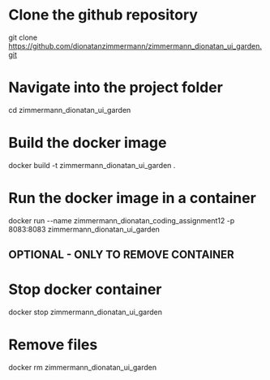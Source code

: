 # Clone the github repository
git clone https://github.com/dionatanzimmermann/zimmermann_dionatan_ui_garden.git

# Navigate into the project folder
cd zimmermann_dionatan_ui_garden

# Build the docker image
docker build -t zimmermann_dionatan_ui_garden .

# Run the docker image in a container
docker run --name zimmermann_dionatan_coding_assignment12 -p 8083:8083 zimmermann_dionatan_ui_garden


## OPTIONAL - ONLY TO REMOVE CONTAINER ##

# Stop docker container
docker stop zimmermann_dionatan_ui_garden

# Remove files
docker rm zimmermann_dionatan_ui_garden